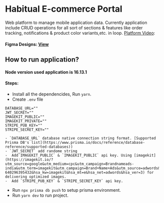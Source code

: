 # Habitual E-commerce Portal

Web platform to manage mobile application data. Currently application include CRUD operations for all sort of sections & features like order tracking, notifications & product color variants,etc. in loop. [Platform Video](https://www.linkedin.com/posts/mehraas_react-next-prisma-activity-6967148201787174912-tLr3?utm_source=share&utm_medium=member_desktop):

#### Figma Designs: [View](https://www.figma.com/file/QNX7J2J2gX7yDn40i0Wboa/Habitual-Ecommerce?node-id=579%3A7978)

## How to run application?

#### Node version used application is 16.13.1

#### Steps:

- Install all the dependencides, Run `yarn`.
- Create `.env` file

```
DATABASE_URL=""
JWT_SECRET=""
IMAGEKIT_PUBLIC=""
IMAGEKIT_PRIVATE=""
STRIPE_PUB_KEY=""
STRIPE_SECRET_KEY=""

- `DATABASE_URL` database native connection string format. [Supported Prisma DB's list](https://www.prisma.io/docs/reference/database-reference/supported-databases))
- `JWT_SECRET` add randome string
-  Add`IMAGEKIT_PUBLIC` & `IMAGEKIT_PUBLIC` api key. Using [imagekit](https://imagekit.io/?utm_source=google&utm_medium=cpc&utm_campaign=Brandnameads-india&utm_term=imagekit&utm_campaign=Brand+Name+Ads&utm_source=adwords&utm_medium=ppc&hsa_acc=2507416747&hsa_cam=1407280992&hsa_grp=60918468128&hsa_ad=269886892782&hsa_src=g&hsa_tgt=kwd-640296395432&hsa_kw=imagekit&hsa_mt=e&hsa_net=adwords&hsa_ver=3) for delivering optimized images.
-  Add `STRIPE_PUB_KEY` & `STRIPE_SECRET_KEY` api key.

```

- Run `npx prisma db push` to setup prisma environment.
- Run `yarn dev` to run project.
